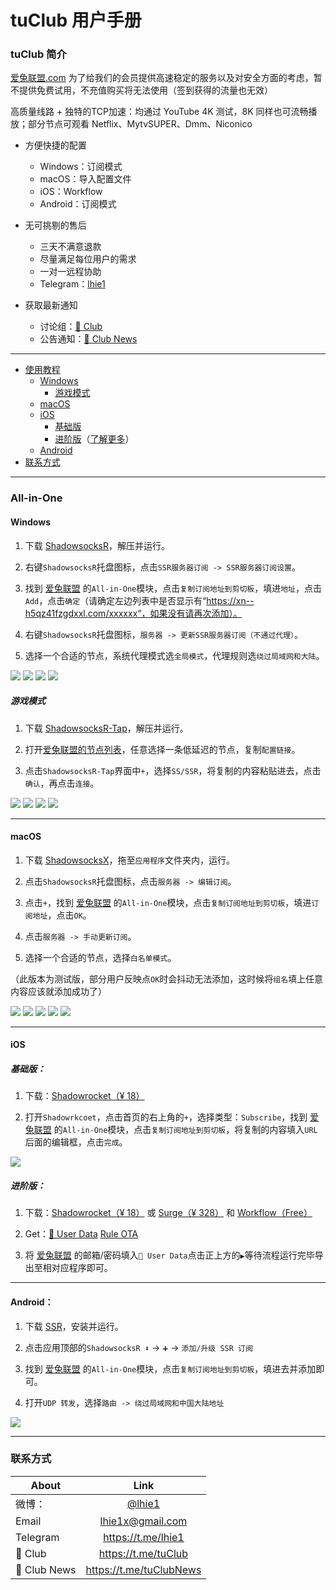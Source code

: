# tuClub 用户手册

### tuClub 简介

[爱兔联盟.com](https://xn--h5qz41fzgdxxl.com) 为了给我们的会员提供高速稳定的服务以及对安全方面的考虑，暂不提供免费试用，不充值购买将无法使用（签到获得的流量也无效）

高质量线路 + 独特的TCP加速：均通过 YouTube 4K 测试，8K 同样也可流畅播放；部分节点可观看 Netflix、MytvSUPER、Dmm、Niconico

* 方便快捷的配置
	* Windows：订阅模式
	* macOS：导入配置文件
	* iOS：Workflow
	* Android：订阅模式

* 无可挑剔的售后
	* 三天不满意退款
	* 尽量满足每位用户的需求
	* 一对一远程协助
	* Telegram：[lhie1](https://t.me/lhie1)

* 获取最新通知
	* 讨论组：[🐰 Club](https://t.me/tuClub)
	* 公告通知：[🐰 Club News](https://t.me/tuClubNews)

---

* [使用教程](#all-in-one)
    * [Windows](#windows)
    	* [游戏模式](#游戏模式)
    * [macOS](#macos)
    * [iOS](#ios)
    	* [基础版](#基础版)
    	* [进阶版](#进阶版)（[了解更多](https://github.com/lhie1/Surge/blob/master/README.md)）
    * [Android](#android)
* [联系方式](#联系方式)

---

### All-in-One
#### Windows

1. 下载 [ShadowsocksR](https://xn--h5qz41fzgdxxl.com/ssr-download/ssr-win.7z)，解压并运行。

2. 右键`ShadowsocksR`托盘图标，点击`SSR服务器订阅 -> SSR服务器订阅设置`。

3. 找到 [爱兔联盟](https://xn--h5qz41fzgdxxl.com/user) 的`All-in-One`模块，点击`复制订阅地址到剪切板`，填进`地址`，点击`Add`，点击`确定`（请确定左边列表中是否显示有“https://xn--h5qz41fzgdxxl.com/xxxxxx“，如果没有请再次添加）。

4. 右键`ShadowsocksR`托盘图标，`服务器 -> 更新SSR服务器订阅（不通过代理）`。

5. 选择一个合适的节点，系统代理模式选`全局模式`，代理规则选`绕过局域网和大陆`。

![](https://raw.githubusercontent.com/lhie1/tuClub/master/images/Windows1.png)
![](https://raw.githubusercontent.com/lhie1/tuClub/master/images/Windows2.jpeg)
![](https://raw.githubusercontent.com/lhie1/tuClub/master/images/Windows3.jpg)
![](https://raw.githubusercontent.com/lhie1/tuClub/master/images/Windows4.png)

##### 游戏模式

1. 下载 [ShadowsocksR-Tap](https://xn--h5qz41fzgdxxl.com/ssr-download/ssr-tap.zip)，解压并运行。

2. 打开[爱兔联盟的节点列表](https://xn--h5qz41fzgdxxl.com.com/user/node)，任意选择一条低延迟的节点，复制`配置链接`。

3. 点击`ShadowsocksR-Tap`界面中`+`，选择`SS/SSR`，将复制的内容粘贴进去，点击`确认`，再点击`连接`。

![](https://raw.githubusercontent.com/lhie1/tuClub/master/images/GAME1.png)
![](https://raw.githubusercontent.com/lhie1/tuClub/master/images/GAME2.png)
![](https://raw.githubusercontent.com/lhie1/tuClub/master/images/GAME3.png)
![](https://raw.githubusercontent.com/lhie1/tuClub/master/images/GAME4.PNG)

---

#### macOS

1. 下载 [ShadowsocksX](https://xn--h5qz41fzgdxxl.com/ssr-download/ssr-mac.dmg)，拖至`应用程序`文件夹内，运行。

2. 点击`ShadowsocksR`托盘图标，点击`服务器 -> 编辑订阅`。

3. 点击`+`，找到 [爱兔联盟](https://xn--h5qz41fzgdxxl.com/user) 的`All-in-One`模块，点击`复制订阅地址到剪切板`，填进`订阅地址`，点击`OK`。

4. 点击`服务器 -> 手动更新订阅`。

5. 选择一个合适的节点，选择`白名单模式`。

（此版本为测试版，部分用户反映点`OK`时会抖动无法添加，这时候将`组名`填上任意内容应该就添加成功了）

![](https://raw.githubusercontent.com/lhie1/tuClub/master/images/macOS1.jpeg)
![](https://raw.githubusercontent.com/lhie1/tuClub/master/images/macOS2.jpeg)
![](https://raw.githubusercontent.com/lhie1/tuClub/master/images/macOS3.jpeg)
![](https://raw.githubusercontent.com/lhie1/tuClub/master/images/macOS4.jpeg)
![](https://raw.githubusercontent.com/lhie1/tuClub/master/images/macOS5.jpeg)

---

#### iOS

##### 基础版：

1. 下载：[Shadowrocket（¥ 18）](https://appsto.re/cn/UDjM3.i)

2. 打开`Shadowrkcoet`，点击首页的右上角的`+`，选择类型：`Subscribe`，找到 [爱兔联盟](https://xn--h5qz41fzgdxxl.com/user) 的`All-in-One`模块，点击`复制订阅地址到剪切板`，将复制的内容填入`URL`后面的编辑框，点击`完成`。

![](https://raw.githubusercontent.com/lhie1/tuClub/master/images/Shadowrocket.JPG)

##### 进阶版：

1. 下载：[Shadowrocket（¥ 18）](https://appsto.re/cn/UDjM3.i) 或 [Surge（¥ 328）](https://appsto.re/cn/D0Q_9.i) 和 [Workflow（Free）](https://appsto.re/cn/2IzJ2.i) 

2. Get：[🐰 User Data](https://workflow.is/workflows/48cfe3751b584a9fb3229a13a59c28d2)
[Rule OTA](https://workflow.is/workflows/3149341326274b1d8fd0b583bc3af098)

3. 将 [爱兔联盟](https://xn--h5qz41fzgdxxl.com/user) 的邮箱/密码填入`🐰 User Data`点击正上方的`▶️`等待流程运行完毕导出至相对应程序即可。

---

#### Android：

1. 下载 [SSR](https://xn--h5qz41fzgdxxl.com/ssr-download/ssr-android.apk)，安装并运行。

2. 点击应用顶部的`ShadowsocksR ⬇️` -> `➕` -> `添加/升级 SSR 订阅`

3. 找到 [爱兔联盟](https://xn--h5qz41fzgdxxl.com/user) 的`All-in-One`模块，点击`复制订阅地址到剪切板`，填进去并添加即可。

4. 打开`UDP 转发`，选择`路由 -> 绕过局域网和中国大陆地址`

![](https://raw.githubusercontent.com/lhie1/tuClub/master/images/Android.jpeg)

---

### 联系方式

About | Link |
---------|:---------:
微博：| [@lhie1](http://www.weibo.com/1748625493)
Email| lhie1x@gmail.com
Telegram| https://t.me/lhie1
🐰 Club| https://t.me/tuClub
🐰 Club News| https://t.me/tuClubNews

